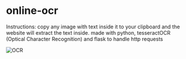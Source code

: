 # online-ocr
Instructions: copy any image with text inside it to your clipboard and the website will extract the text inside. made with python, tesseractOCR (Optical Character Recognition) and flask to handle http requests

![OCR](https://i.giphy.com/media/cGd3NE167XlmTNWs0h/source.gif)
